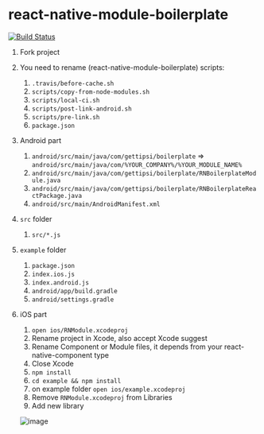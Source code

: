 # react-native-module-boilerplate
[![Build Status](https://travis-ci.org/tipsi/react-native-module-boilerplate.svg?branch=master)](https://travis-ci.org/tipsi/react-native-module-boilerplate)

1. Fork project

2. You need to rename (react-native-module-boilerplate) scripts:

   1. `.travis/before-cache.sh` 
   2. `scripts/copy-from-node-modules.sh`
   3. `scripts/local-ci.sh`
   4. `scripts/post-link-android.sh`
   5. `scripts/pre-link.sh`
   6. `package.json`

3. Android part

   1. `android/src/main/java/com/gettipsi/boilerplate` => `android/src/main/java/com/%YOUR_COMPANY%/%YOUR_MODULE_NAME%`
   2. `android/src/main/java/com/gettipsi/boilerplate/RNBoilerplateModule.java`
   3. `android/src/main/java/com/gettipsi/boilerplate/RNBoilerplateReactPackage.java`
   4. `android/src/main/AndroidManifest.xml`

4. `src` folder

   1. `src/*.js`

5. `example` folder

   1. `package.json`
   2. `index.ios.js`
   3. `index.android.js`
   4. `android/app/build.gradle`
   5. `android/settings.gradle`

6. iOS part

   1. `open ios/RNModule.xcodeproj`
   2. Rename project in Xcode, also accept Xcode suggest
   3. Rename Component or Module files, it depends from your react-native-component type
   4. Close Xcode
   5. `npm install`
   6. `cd example && npm install`
   7. on example folder `open ios/example.xcodeproj`
   8. Remove `RNModule.xcodeproj` from Libraries
   9. Add new library

   ![image](https://cloud.githubusercontent.com/assets/1788245/20928912/f70bb638-bbd8-11e6-85e6-70e553319d39.png)
